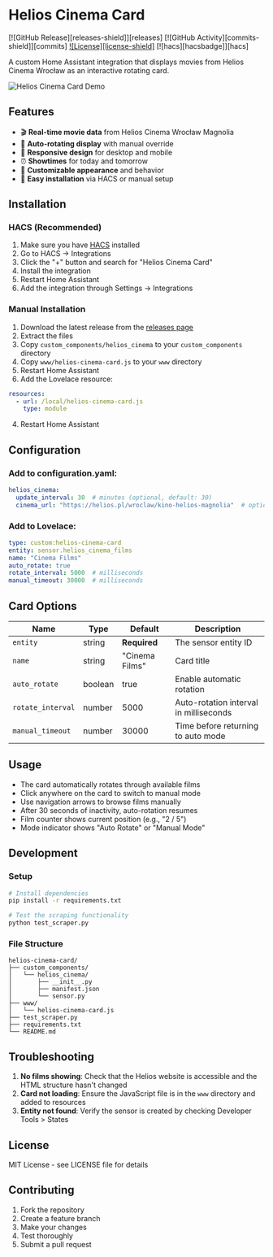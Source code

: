 # Helios Cinema Card

[![GitHub Release][releases-shield]][releases]
[![GitHub Activity][commits-shield]][commits]
[![License][license-shield]](LICENSE)
[![hacs][hacsbadge]][hacs]

A custom Home Assistant integration that displays movies from Helios Cinema Wrocław as an interactive rotating card.

![Helios Cinema Card Demo](demo-screenshot.png)

## Features

- 🎬 **Real-time movie data** from Helios Cinema Wrocław Magnolia
- 🔄 **Auto-rotating display** with manual override
- 📱 **Responsive design** for desktop and mobile
- ⏰ **Showtimes** for today and tomorrow
- 🎨 **Customizable appearance** and behavior
- 🚀 **Easy installation** via HACS or manual setup

## Installation

### HACS (Recommended)

1. Make sure you have [HACS](https://hacs.xyz/) installed
2. Go to HACS → Integrations
3. Click the "+" button and search for "Helios Cinema Card"
4. Install the integration
5. Restart Home Assistant
6. Add the integration through Settings → Integrations

### Manual Installation

1. Download the latest release from the [releases page](https://github.com/oleksiyp/helios-cinema-card/releases)
2. Extract the files
3. Copy `custom_components/helios_cinema` to your `custom_components` directory
4. Copy `www/helios-cinema-card.js` to your `www` directory
5. Restart Home Assistant
6. Add the Lovelace resource:

```yaml
resources:
  - url: /local/helios-cinema-card.js
    type: module
```

4. Restart Home Assistant

## Configuration

### Add to configuration.yaml:

```yaml
helios_cinema:
  update_interval: 30  # minutes (optional, default: 30)
  cinema_url: "https://helios.pl/wroclaw/kino-helios-magnolia"  # optional
```

### Add to Lovelace:

```yaml
type: custom:helios-cinema-card
entity: sensor.helios_cinema_films
name: "Cinema Films"
auto_rotate: true
rotate_interval: 5000  # milliseconds
manual_timeout: 30000  # milliseconds
```

## Card Options

| Name | Type | Default | Description |
|------|------|---------|-------------|
| `entity` | string | **Required** | The sensor entity ID |
| `name` | string | "Cinema Films" | Card title |
| `auto_rotate` | boolean | true | Enable automatic rotation |
| `rotate_interval` | number | 5000 | Auto-rotation interval in milliseconds |
| `manual_timeout` | number | 30000 | Time before returning to auto mode |

## Usage

- The card automatically rotates through available films
- Click anywhere on the card to switch to manual mode
- Use navigation arrows to browse films manually
- After 30 seconds of inactivity, auto-rotation resumes
- Film counter shows current position (e.g., "2 / 5")
- Mode indicator shows "Auto Rotate" or "Manual Mode"

## Development

### Setup

```bash
# Install dependencies
pip install -r requirements.txt

# Test the scraping functionality
python test_scraper.py
```

### File Structure

```
helios-cinema-card/
├── custom_components/
│   └── helios_cinema/
│       ├── __init__.py
│       ├── manifest.json
│       └── sensor.py
├── www/
│   └── helios-cinema-card.js
├── test_scraper.py
├── requirements.txt
└── README.md
```

## Troubleshooting

1. **No films showing**: Check that the Helios website is accessible and the HTML structure hasn't changed
2. **Card not loading**: Ensure the JavaScript file is in the `www` directory and added to resources
3. **Entity not found**: Verify the sensor is created by checking Developer Tools > States

## License

MIT License - see LICENSE file for details

## Contributing

1. Fork the repository
2. Create a feature branch
3. Make your changes
4. Test thoroughly
5. Submit a pull request
